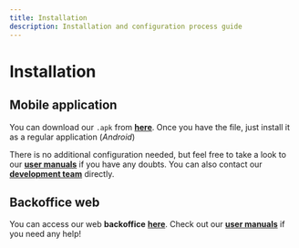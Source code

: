 ```yaml
---
title: Installation
description: Installation and configuration process guide
---
```


<!-- ##################################################################### -->

# Installation

## Mobile application

You can download our `.apk` from [**here**](https://github.com/SeedyFiuba-G8/mobile/releases/download/v1.0/SeedyFiuba-9488438c843647148495607fb1ca3dca-signed.apk). Once you have the file, just install it as a regular application (_Android_)

There is no additional configuration needed, but feel free to take a look to our [**user manuals**](manuals.html) if you have any doubts. You can also contact our [**development team**](project.html) directly.

## Backoffice web

You can access our web **backoffice** [**here**](https://sf-tdp2-webadmin.herokuapp.com/). Check out our [**user manuals**](manuals.html) if you need any help!

<!-- ##################################################################### -->
